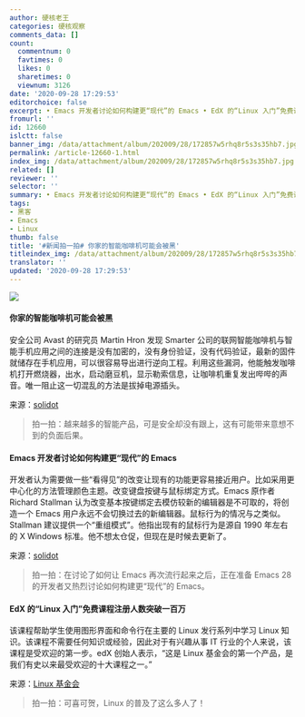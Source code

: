 ```yaml
---
author: 硬核老王
categories: 硬核观察
comments_data: []
count:
  commentnum: 0
  favtimes: 0
  likes: 0
  sharetimes: 0
  viewnum: 3126
date: '2020-09-28 17:29:53'
editorchoice: false
excerpt: • Emacs 开发者讨论如何构建更“现代”的 Emacs • EdX 的“Linux 入门”免费课程注册人数突破一百万
fromurl: ''
id: 12660
islctt: false
banner_img: /data/attachment/album/202009/28/172857w5rhq8r5s3s35hb7.jpg
permalink: /article-12660-1.html
index_img: /data/attachment/album/202009/28/172857w5rhq8r5s3s35hb7.jpg
related: []
reviewer: ''
selector: ''
summary: • Emacs 开发者讨论如何构建更“现代”的 Emacs • EdX 的“Linux 入门”免费课程注册人数突破一百万
tags:
- 黑客
- Emacs
- Linux
thumb: false
title: '#新闻拍一拍# 你家的智能咖啡机可能会被黑'
titleindex_img: /data/attachment/album/202009/28/172857w5rhq8r5s3s35hb7.jpg
translator: ''
updated: '2020-09-28 17:29:53'
---
```


![](/data/attachment/album/202009/28/172857w5rhq8r5s3s35hb7.jpg)


#### 你家的智能咖啡机可能会被黑


安全公司 Avast 的研究员 Martin Hron 发现 Smarter 公司的联网智能咖啡机与智能手机应用之间的连接是没有加密的，没有身份验证，没有代码验证，最新的固件就储存在手机应用，可以很容易导出进行逆向工程。利用这些漏洞，他能触发咖啡机打开燃烧器，出水，启动磨豆机，显示勒索信息，让咖啡机重复发出哔哔的声音。唯一阻止这一切混乱的方法是拔掉电源插头。


来源：[solidot](https://www.solidot.org/story?sid=65670)



> 
> 拍一拍：越来越多的智能产品，可是安全却没有跟上，这有可能带来意想不到的负面后果。
> 
> 
> 


#### Emacs 开发者讨论如何构建更“现代”的 Emacs


开发者认为需要做一些“看得见”的改变让现有的功能更容易接近用户。比如采用更中心化的方法管理颜色主题。改变键盘按键与鼠标绑定方式。Emacs 原作者 Richard Stallman 认为改变基本按键绑定去模仿较新的编辑器是不可取的，将创造一个 Emacs 用户永远不会切换过去的新编辑器。鼠标行为的情况与之类似。Stallman 建议提供一个“重组模式”。他指出现有的鼠标行为是源自 1990 年左右的 X Windows 标准。他不想太仓促，但现在是时候去更新了。


来源：[solidot](https://www.solidot.org/story?sid=65666)



> 
> 拍一拍：在讨论了如何让 Emacs 再次流行起来之后，正在准备 Emacs 28 的开发者又热烈讨论如何构建更“现代”的 Emacs。
> 
> 
> 


#### EdX 的“Linux 入门”免费课程注册人数突破一百万


该课程帮助学生使用图形界面和命令行在主要的 Linux 发行系列中学习 Linux 知识。该课程不需要任何知识或经验，因此对于有兴趣从事 IT 行业的个人来说，该课程是受欢迎的第一步。edX 创始人表示，“这是 Linux 基金会的第一个产品，是我们有史以来最受欢迎的十大课程之一。”


来源：[Linux 基金会](https://training.linuxfoundation.org/announcements/free-intro-to-linux-course-surpasses-one-million-enrollments/)



> 
> 拍一拍：可喜可贺，Linux 的普及了这么多人了！
> 
> 
>